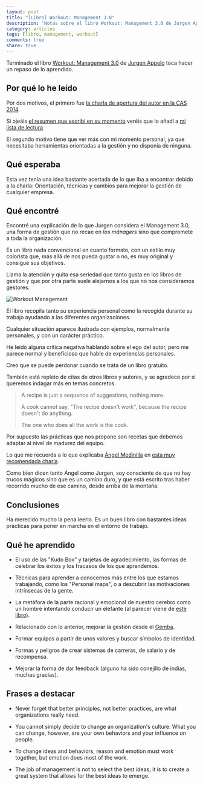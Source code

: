 ```yaml
---
layout: post
title: "[Libro] Workout: Management 3.0"
description: "Notas sobre el libro Workout: Management 3.0 de Jurgen Appelo"
category: articles
tags: [libro, management, workout]
comments: true
share: true
---
```


Terminado el libro [Workout: Management 3.0](https://management30.com/product/workouts/) de [Jurgen Appelo](http://www.jurgenappelo.com/) toca hacer un repaso de lo aprendido.

## Por qué lo he leído

Por dos motivos, el primero fue [la charla de apertura del autor en la CAS 2014](https://www.youtube.com/watch?v=FRDIfEz2Hjs).

Si ojeáis [el resumen que escribí en su momento](http://ocana.github.io/articles/Conferencia-Agile-Spain-2014-primer-dia/) veréis que lo añadí a [mi lista de lectura](https://www.goodreads.com/user/show/7186221-miguel-ngel).

El segundo motivo tiene que ver más con mi momento personal, ya que necesitaba herramientas orientadas a la gestión y no disponía de ninguna.

## Qué esperaba

Esta vez tenía una idea bastante acertada de lo que iba a encontrar debido a la charla: Orientación, técnicas y cambios para mejorar la gestión de cualquier empresa.

## Qué encontré

Encontré una explicación de lo que Jurgen considera el Management 3.0, una forma de gestión que no recae en *los mánagers* sino que compromete a toda la organización.

Es un libro nada convencional en cuanto formato, con un estilo muy colorista que, más allá de nos pueda gustar o no, es muy original y consigue sus objetivos.

Llama la atención y quita esa seriedad que tanto gusta en los libros de gestión y que por otra parte suele alejarnos a los que no nos consideramos gestores.

![Workout Management](http://localhost:4000/images/workout-book.jpg)

El libro recopila tanto su experiencia personal como la recogida durante su trabajo ayudando a las diferentes organizaciones.

Cualquier situación aparece ilustrada con ejemplos, normalmente personales, y con un carácter práctico.

He leído alguna crítica negativa hablando sobre el ego del autor, pero me parece normal y beneficioso que hable de experiencias personales.

Creo que se puede perdonar cuando se trata de un libro gratuito.

También está repleto de citas de otros libros y autores, y se agradece por si queremos indagar más en temas concretos.

>A recipe is just a sequence of suggestions, nothing more.
>
>A cook cannot say, "The recipe doesn't work", because the recipe doesn't do anything. 
>
>The one who does all the work is the cook.

Por supuesto las prácticas que nos propone son recetas que debemos adaptar al nivel de madurez del equipo.

Lo que me recuerda a lo que explicaba [Ángel Medinilla](https://twitter.com/angel_m) en [esta muy recomendada charla](https://www.youtube.com/watch?v=ICfdBCKqKs8).

Como bien dicen tanto Ángel como Jurgen, soy consciente de que no hay trucos mágicos sino que es un camino duro, y que está escrito tras haber recorrido mucho de ese camino, desde arriba de la montaña.

## Conclusiones

Ha merecido mucho la pena leerlo. Es un buen libro con bastantes ideas prácticas para poner en marcha en el entorno de trabajo.

## Qué he aprendido

* El uso de las "Kudo Box" y tarjetas de agradecimiento, las formas de celebrar los éxitos y los fracasos de los que aprendemos.

* Técnicas para aprender a conocernos más entre los que estamos trabajando, como los "Personal maps", o a descubrir las motivaciones intrínsecas de la gente.

* La metáfora de la parte racional y emocional de nuestro cerebro como un hombre intentando conducir un elefante (al parecer viene de [este libro](https://en.wikipedia.org/wiki/The_Happiness_Hypothesis)).

* Relacionado con lo anterior, mejorar la gestión desde el [Gemba](https://en.wikipedia.org/wiki/Gemba).

* Formar equipos a partir de unos valores y buscar símbolos de identidad.

* Formas y peligros de crear sistemas de carreras, de salario y de recompensa.

* Mejorar la forma de dar feedback (alguno ha sido conejillo de indias, muchas gracias).

## Frases a destacar

* Never forget that better principles, not better practices, are what organizations really need.

* You cannot simply decide to change an organization's culture. What you can change, however, are your own behaviors and your influence on people.

* To change ideas and behaviors, reason and emotion must work together, but emotion does most of the work.

* The job of management is not to select the best ideas; it is to create a great system that allows for the best ideas to emerge.